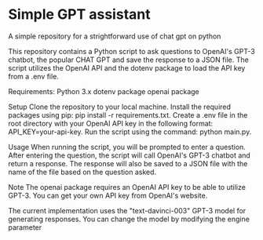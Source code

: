 # Simple GPT assistant

A simple repository for a strightforward use of chat gpt on python

This repository contains a Python script to ask questions to OpenAI's GPT-3 chatbot, the popular CHAT GPT and save the response to a JSON file. The script utilizes the OpenAI API and the dotenv package to load the API key from a .env file.

Requirements:
Python 3.x
dotenv package
openai package

Setup
Clone the repository to your local machine.
Install the required packages using pip: pip install -r requirements.txt.
Create a .env file in the root directory with your OpenAI API key in the following format: API_KEY=your-api-key.
Run the script using the command: python main.py.

Usage
When running the script, you will be prompted to enter a question. After entering the question, the script will call OpenAI's GPT-3 chatbot and return a response. The response will also be saved to a JSON file with the name of the file based on the question asked.

Note
The openai package requires an OpenAI API key to be able to utilize GPT-3. You can get your own API key from OpenAI's website.

The current implementation uses the "text-davinci-003" GPT-3 model for generating responses. You can change the model by modifying the engine parameter
